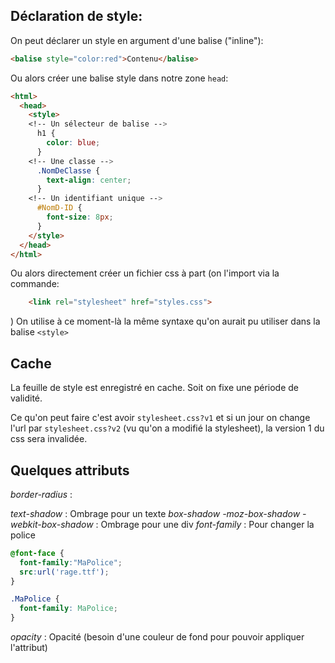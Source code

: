## Déclaration de style:

On peut déclarer un style en argument d'une balise ("inline"):
```html
<balise style="color:red">Contenu</balise>
```


Ou alors créer une balise style dans notre zone `head`:
```html
<html>
  <head>
    <style>
    <!-- Un sélecteur de balise -->
      h1 {
        color: blue;
      }
    <!-- Une classe -->
      .NomDeClasse {
        text-align: center;
      }
    <!-- Un identifiant unique -->
      #NomD-ID {
        font-size: 8px;
      }
    </style>
  </head>
</html>
```

Ou alors directement créer un fichier css à part (on l'import via la commande:
```html
    <link rel="stylesheet" href="styles.css">
```
)
On utilise à ce moment-là la même syntaxe qu'on aurait pu utiliser dans la balise `<style>`


## Cache

La feuille de style est enregistré en cache. Soit on fixe une période de validité.

Ce qu'on peut faire c'est avoir 
`stylesheet.css?v1` et si un jour on change l'url par `stylesheet.css?v2` (vu qu'on a modifié la stylesheet), la version 1 du css sera invalidée.

## Quelques attributs

_border-radius_ : 

_text-shadow_ : Ombrage pour un texte
_box-shadow_ _-moz-box-shadow_ _-webkit-box-shadow_ : Ombrage pour une div
_font-family_ : Pour changer la police
```css
@font-face {
  font-family:"MaPolice";
  src:url('rage.ttf');
}

.MaPolice {
  font-family: MaPolice;
}
```

_opacity_ : Opacité (besoin d'une couleur de fond pour pouvoir appliquer l'attribut)